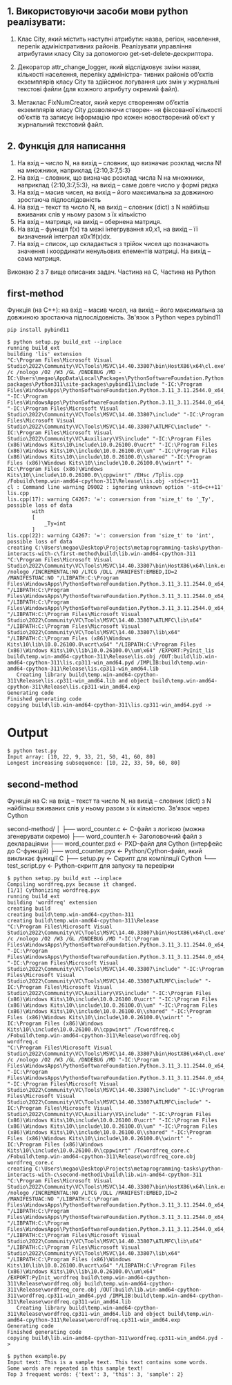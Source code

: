 ## 1. Використовуючи засоби мови python реалiзувати:
1. Клас City, який мiстить наступнi атрибути: назва, регiон, населення, перелiк адмiнiстративних районiв.
Реалiзувати управлiння атрибутами класу City за допомогою get-set-delete-дескриптора.

2. Декоратор attr_change_logger, який вiдслiдковує змiни назви, кiлькостi населення, перелiку адмiнiстра-
тивних районiв об’єктiв екземплярiв класу City та здiйснює логування цих змiн у журнальнi текстовi
файли (для кожного атрибуту окремий файл). 

3. Метаклас FixNumCreator, який керує створенням об’єктiв екземплярiв класу City дозволяючи створен-
ня фiксованої кiлькостi об’єктiв та записує iнформацiю про кожен новостворений об’єкт у журнальний
текстовий файл. 

## 2. Функція для написання
1) На вхід – число N, на вихід – словник, що визначає розклад числа  N! на множники, наприклад {2:10,3:7,5:3}
2) На вхід – словник, що визначає розклад числа N на множники, наприклад {2:10,3:7,5:3}, на вихід – саме довге число у формі рядка
3) На вхід – масив чисел, на вихід – його максимальна за довжиною зростаюча підпослідовність
4) На вхід – текст та число N, на вихід – словник (dict) з N найбільш вживаних слів у ньому разом з їх кількістю
5) На вхід – матриця, на вихід – обернена матриця.
6) На вхід – функція f(x) та межі інтегрування x0,x1, на вихід – її визначений інтеграл x0x1f(x)dx.
7) На вхід – список, що складається з трійок чисел що позначають значення і координати ненульових елементів матриці. На вихід – сама матриця.

Виконаю 2 з 7 вище описаних задач. Частина на C, Частина на Python

## first-method
Функція (на С++): на вхід – масив чисел, на вихід – його максимальна за довжиною зростаюча підпослідовність. 
Зв'язок з Python через pybind11
```
pip install pybind11
```

```
$ python setup.py build_ext --inplace
running build_ext
building 'lis' extension
"C:\Program Files\Microsoft Visual Studio\2022\Community\VC\Tools\MSVC\14.40.33807\bin\HostX86\x64\cl.exe" /c /nologo /O2 /W3 /GL /DNDEBUG /MD -IC:\Users\megao\AppData\Local\Packages\PythonSoftwareFoundation.Python.3.11_qbz5n2kfra8p0\LocalCache\local-packages\Python311\site-packages\pybind11\include "-IC:\Program Files\WindowsApps\PythonSoftwareFoundation.Python.3.11_3.11.2544.0_x64__qbz5n2kfra8p0\include" "-IC:\Program Files\WindowsApps\PythonSoftwareFoundation.Python.3.11_3.11.2544.0_x64__qbz5n2kfra8p0\Include" "-IC:\Program Files\Microsoft Visual Studio\2022\Community\VC\Tools\MSVC\14.40.33807\include" "-IC:\Program Files\Microsoft Visual Studio\2022\Community\VC\Tools\MSVC\14.40.33807\ATLMFC\include" "-IC:\Program Files\Microsoft Visual Studio\2022\Community\VC\Auxiliary\VS\include" "-IC:\Program Files (x86)\Windows Kits\10\include\10.0.26100.0\ucrt" "-IC:\Program Files (x86)\Windows Kits\10\\include\10.0.26100.0\\um" "-IC:\Program Files (x86)\Windows Kits\10\\include\10.0.26100.0\\shared" "-IC:\Program Files (x86)\Windows Kits\10\\include\10.0.26100.0\\winrt" "-IC:\Program Files (x86)\Windows Kits\10\\include\10.0.26100.0\\cppwinrt" /EHsc /Tplis.cpp /Fobuild\temp.win-amd64-cpython-311\Release\lis.obj -std=c++11
cl : Command line warning D9002 : ignoring unknown option '-std=c++11'
lis.cpp
lis.cpp(17): warning C4267: '=': conversion from 'size_t' to '_Ty', possible loss of data
        with
        [
            _Ty=int
        ]
lis.cpp(22): warning C4267: '=': conversion from 'size_t' to 'int', possible loss of data
creating C:\Users\megao\Desktop\Projects\metaprogramming-tasks\python-interacts-with-c\first-method\build\lib.win-amd64-cpython-311
"C:\Program Files\Microsoft Visual Studio\2022\Community\VC\Tools\MSVC\14.40.33807\bin\HostX86\x64\link.exe" /nologo /INCREMENTAL:NO /LTCG /DLL /MANIFEST:EMBED,ID=2 /MANIFESTUAC:NO "/LIBPATH:C:\Program Files\WindowsApps\PythonSoftwareFoundation.Python.3.11_3.11.2544.0_x64__qbz5n2kfra8p0\libs" "/LIBPATH:C:\Program Files\WindowsApps\PythonSoftwareFoundation.Python.3.11_3.11.2544.0_x64__qbz5n2kfra8p0" "/LIBPATH:C:\Program Files\WindowsApps\PythonSoftwareFoundation.Python.3.11_3.11.2544.0_x64__qbz5n2kfra8p0\PCbuild\amd64" "/LIBPATH:C:\Program Files\Microsoft Visual Studio\2022\Community\VC\Tools\MSVC\14.40.33807\ATLMFC\lib\x64" "/LIBPATH:C:\Program Files\Microsoft Visual Studio\2022\Community\VC\Tools\MSVC\14.40.33807\lib\x64" "/LIBPATH:C:\Program Files (x86)\Windows Kits\10\lib\10.0.26100.0\ucrt\x64" "/LIBPATH:C:\Program Files (x86)\Windows Kits\10\\lib\10.0.26100.0\\um\x64" /EXPORT:PyInit_lis build\temp.win-amd64-cpython-311\Release\lis.obj /OUT:build\lib.win-amd64-cpython-311\lis.cp311-win_amd64.pyd /IMPLIB:build\temp.win-amd64-cpython-311\Release\lis.cp311-win_amd64.lib
   Creating library build\temp.win-amd64-cpython-311\Release\lis.cp311-win_amd64.lib and object build\temp.win-amd64-cpython-311\Release\lis.cp311-win_amd64.exp
Generating code
Finished generating code
copying build\lib.win-amd64-cpython-311\lis.cp311-win_amd64.pyd -> 
```
# Output
```
$ python test.py
Input array: [10, 22, 9, 33, 21, 50, 41, 60, 80]
Longest increasing subsequence: [10, 22, 33, 50, 60, 80]
```

## second-method
Функція на С: на вхід – текст та число N, на вихід – словник (dict) з N найбільш вживаних слів у ньому разом з їх кількістю.
Зв'язок через Cython

second-method/
│
├── word_counter.c           ← C-файл з логікою (можна згенерувати окремо)
├── word_counter.h           ← Заголовочний файл з деклараціями
├── word_counter.pxd         ← PXD-файл для Cython (інтерфейс до C-функцій)
├── word_counter.pyx         ← Python/Cython-файл, який викликає функції C
├── setup.py                 ← Скрипт для компіляції Cython
└── test_script.py           ← Python-скрипт для запуску та перевірки

```
$ python setup.py build_ext --inplace
Compiling wordfreq.pyx because it changed.
[1/1] Cythonizing wordfreq.pyx
running build_ext
building 'wordfreq' extension
creating build
creating build\temp.win-amd64-cpython-311
creating build\temp.win-amd64-cpython-311\Release
"C:\Program Files\Microsoft Visual Studio\2022\Community\VC\Tools\MSVC\14.40.33807\bin\HostX86\x64\cl.exe" /c /nologo /O2 /W3 /GL /DNDEBUG /MD "-IC:\Program Files\WindowsApps\PythonSoftwareFoundation.Python.3.11_3.11.2544.0_x64__qbz5n2kfra8p0\include" "-IC:\Program Files\WindowsApps\PythonSoftwareFoundation.Python.3.11_3.11.2544.0_x64__qbz5n2kfra8p0\Include" "-IC:\Program Files\Microsoft Visual Studio\2022\Community\VC\Tools\MSVC\14.40.33807\include" "-IC:\Program Files\Microsoft Visual Studio\2022\Community\VC\Tools\MSVC\14.40.33807\ATLMFC\include" "-IC:\Program Files\Microsoft Visual Studio\2022\Community\VC\Auxiliary\VS\include" "-IC:\Program Files (x86)\Windows Kits\10\include\10.0.26100.0\ucrt" "-IC:\Program Files (x86)\Windows Kits\10\\include\10.0.26100.0\\um" "-IC:\Program Files (x86)\Windows Kits\10\\include\10.0.26100.0\\shared" "-IC:\Program Files (x86)\Windows Kits\10\\include\10.0.26100.0\\winrt" "-IC:\Program Files (x86)\Windows Kits\10\\include\10.0.26100.0\\cppwinrt" /Tcwordfreq.c /Fobuild\temp.win-amd64-cpython-311\Release\wordfreq.obj
wordfreq.c
"C:\Program Files\Microsoft Visual Studio\2022\Community\VC\Tools\MSVC\14.40.33807\bin\HostX86\x64\cl.exe" /c /nologo /O2 /W3 /GL /DNDEBUG /MD "-IC:\Program Files\WindowsApps\PythonSoftwareFoundation.Python.3.11_3.11.2544.0_x64__qbz5n2kfra8p0\include" "-IC:\Program Files\WindowsApps\PythonSoftwareFoundation.Python.3.11_3.11.2544.0_x64__qbz5n2kfra8p0\Include" "-IC:\Program Files\Microsoft Visual Studio\2022\Community\VC\Tools\MSVC\14.40.33807\include" "-IC:\Program Files\Microsoft Visual Studio\2022\Community\VC\Tools\MSVC\14.40.33807\ATLMFC\include" "-IC:\Program Files\Microsoft Visual Studio\2022\Community\VC\Auxiliary\VS\include" "-IC:\Program Files (x86)\Windows Kits\10\include\10.0.26100.0\ucrt" "-IC:\Program Files (x86)\Windows Kits\10\\include\10.0.26100.0\\um" "-IC:\Program Files (x86)\Windows Kits\10\\include\10.0.26100.0\\shared" "-IC:\Program Files (x86)\Windows Kits\10\\include\10.0.26100.0\\winrt" "-IC:\Program Files (x86)\Windows Kits\10\\include\10.0.26100.0\\cppwinrt" /Tcwordfreq_core.c /Fobuild\temp.win-amd64-cpython-311\Release\wordfreq_core.obj
wordfreq_core.c
creating C:\Users\megao\Desktop\Projects\metaprogramming-tasks\python-interacts-with-c\second-method1\build\lib.win-amd64-cpython-311
"C:\Program Files\Microsoft Visual Studio\2022\Community\VC\Tools\MSVC\14.40.33807\bin\HostX86\x64\link.exe" /nologo /INCREMENTAL:NO /LTCG /DLL /MANIFEST:EMBED,ID=2 /MANIFESTUAC:NO "/LIBPATH:C:\Program Files\WindowsApps\PythonSoftwareFoundation.Python.3.11_3.11.2544.0_x64__qbz5n2kfra8p0\libs" "/LIBPATH:C:\Program Files\WindowsApps\PythonSoftwareFoundation.Python.3.11_3.11.2544.0_x64__qbz5n2kfra8p0" "/LIBPATH:C:\Program Files\WindowsApps\PythonSoftwareFoundation.Python.3.11_3.11.2544.0_x64__qbz5n2kfra8p0\PCbuild\amd64" "/LIBPATH:C:\Program Files\Microsoft Visual Studio\2022\Community\VC\Tools\MSVC\14.40.33807\ATLMFC\lib\x64" "/LIBPATH:C:\Program Files\Microsoft Visual Studio\2022\Community\VC\Tools\MSVC\14.40.33807\lib\x64" "/LIBPATH:C:\Program Files (x86)\Windows Kits\10\lib\10.0.26100.0\ucrt\x64" "/LIBPATH:C:\Program Files (x86)\Windows Kits\10\\lib\10.0.26100.0\\um\x64" /EXPORT:PyInit_wordfreq build\temp.win-amd64-cpython-311\Release\wordfreq.obj build\temp.win-amd64-cpython-311\Release\wordfreq_core.obj /OUT:build\lib.win-amd64-cpython-311\wordfreq.cp311-win_amd64.pyd /IMPLIB:build\temp.win-amd64-cpython-311\Release\wordfreq.cp311-win_amd64.lib
   Creating library build\temp.win-amd64-cpython-311\Release\wordfreq.cp311-win_amd64.lib and object build\temp.win-amd64-cpython-311\Release\worordfreq.cp311-win_amd64.exp
Generating code
Finished generating code
copying build\lib.win-amd64-cpython-311\wordfreq.cp311-win_amd64.pyd ->
```
```
$ python example.py
Input text: This is a sample text. This text contains some words.
Some words are repeated in this sample text!
Top 3 frequent words: {'text': 3, 'this': 3, 'sample': 2}
```